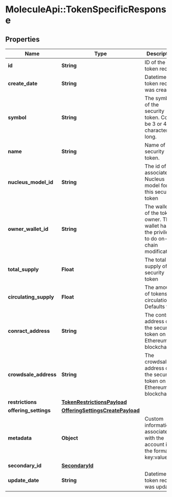 # MoleculeApi::TokenSpecificResponse

## Properties
Name | Type | Description | Notes
------------ | ------------- | ------------- | -------------
**id** | **String** | ID of the token record | [optional]
**create_date** | **String** | Datetime the token record was created | [optional]
**symbol** | **String** | The symbol of the security token. Could be 3 or 4 characters long. |
**name** | **String** | Name of the security token. |
**nucleus_model_id** | **String** | The id of the associated Nucleus model for this security token |
**owner_wallet_id** | **String** | The wallet id of the token owner. This wallet has the privileges to do on-chain modifications |
**total_supply** | **Float** | The total supply of the security token |
**circulating_supply** | **Float** | The amount of tokens in circulation. Defaults to 0 | [optional]
**conract_address** | **String** | The contract address of the security token on the Ethereum blockchain | [optional]
**crowdsale_address** | **String** | The crowdsale address of the security token on the Ethereum blockchain | [optional]
**restrictions** | [**TokenRestrictionsPayload**](TokenRestrictionsPayload.md) |  | [optional]
**offering_settings** | [**OfferingSettingsCreatePayload**](OfferingSettingsCreatePayload.md) |  | [optional]
**metadata** | **Object** | Custom information associated with the account in the format key:value | [optional]
**secondary_id** | [**SecondaryId**](SecondaryId.md) |  | [optional]
**update_date** | **String** | Datetime the token record was updated | [optional]
